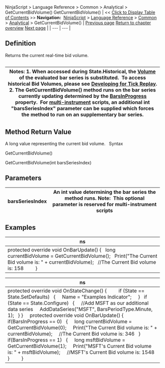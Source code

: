 ﻿
NinjaScript \> Language Reference \> Common \> Analytical \> GetCurrentBidVolume()
GetCurrentBidVolume()
| \<\< [Click to Display Table of Contents](getcurrentbidvolume.md) \>\> **Navigation:**     [NinjaScript](ninjascript.md) \> [Language Reference](language_reference_wip.md) \> [Common](common.md) \> [Analytical](market_data.md) \> GetCurrentBidVolume() | [Previous page](getcurrentbid.md) [Return to chapter overview](market_data.md) [Next page](getmedian.md) |
| --- | --- |
## Definition
Returns the current real\-time bid volume.
## 
| Notes:  1\. When accessed during State.Historical, the [Volume](volume.md) of the evaluated bar series is substituted.  To access historical Bid Volumes, please see [Developing for Tick Replay](developing_for__tick_replay.md). 2\. The GetCurrentBidVolume() method runs on the bar series currently updating determined by the [BarsInProgress](barsinprogress.md) property.  For [multi\-instrument](multi-time_frame__instruments.md) scripts, an additional int "barsSeriesIndex" parameter can be supplied which forces the method to run on an supplementary bar series. |
| --- |
## 
## 
## Method Return Value
A long value representing the current bid volume.
 
Syntax  

GetCurrentBidVolume()  

GetCurrentBidVolume(int barsSeriesIndex)
 
## Parameters
| barsSeriesIndex | An int value determining the bar series the method runs. Note:  This optional parameter is reserved for multi\-instrument scripts |
| --- | --- |
## 
## 
## Examples
| ns |
| --- |
| protected override void OnBarUpdate() {    long currentBidVolume \= GetCurrentBidVolume();    Print("The Current Bid volume is: " \+ currentBidVolume);    //The Current Bid volume is: 158          } |

| ns |
| --- |
| protected override void OnStateChange() {          if (State \=\= State.SetDefaults)    {      Name \= "Examples Indicator";       }    if (State \=\= State.Configure)    {      //Add MSFT as our additional data series      AddDataSeries("MSFT", BarsPeriodType.Minute, 1);    } }      protected override void OnBarUpdate() {             if(BarsInProgress \=\= 0)    {      long currentBidVolume \= GetCurrentBidVolume(0);      Print("The Current Bid volume is: " \+ currentBidVolume);      //The Current Bid volume is: 346    }        if(BarsInProgress \=\= 1)    {      long msftBidVolume \= GetCurrentBidVolume(1);      Print("MSFT's Current Bid volume is: " \+ msftBidVolume);      //MSFT's Current Bid volume is: 1548    }          } |


